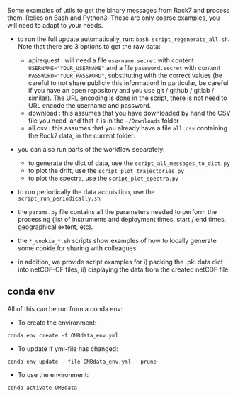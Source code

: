 Some examples of utils to get the binary messages from Rock7 and process them. Relies on Bash and Python3. These are only coarse examples, you will need to adapt to your needs.

- to run the full update automatically, run: ```bash script_regenerate_all.sh```. Note that there are 3 options to get the raw data:
  - apirequest : will need a file ```username.secret``` with content ```USERNAME="YOUR_USERNAME"``` and a file ```password.secret``` with content ```PASSWORD="YOUR_PASSWORD"```, substituting with the correct values (be careful to not share publicly this information! In particular, be careful if you have an open repository and you use git / github / gitlab / similar). The URL encoding is done in the script, there is not need to URL encode the username and password.
  - download : this assumes that you have downloaded by hand the CSV file you need, and that it is in the ```~/Downloads``` folder
  - all.csv : this assumes that you already have a file ```all.csv``` containing the Rock7 data, in the current folder.

- you can also run parts of the workflow separately:
  - to generate the dict of data, use the ```script_all_messages_to_dict.py```
  - to plot the drift, use the ```script_plot_trajectories.py```
  - to plot the spectra, use the ```script_plot_spectra.py```

- to run periodically the data acquisition, use the ```script_run_periodically.sh```

- the ```params.py``` file contains all the parameters needed to perform the processing (list of instruments and deployment times, start / end times, geographical extent, etc).

- the ```*_cookie_*.sh``` scripts show examples of how to locally generate some cookie for sharing with colleagues.

- in addition, we provide script examples for i) packing the .pkl data dict into netCDF-CF files, ii) displaying the data from the created netCDF file.

## conda env

All of this can be run from a conda env:

- To create the environment:

```
conda env create -f OMBdata_env.yml
```

- To update if yml-file has changed:

```
conda env update --file OMBdata_env.yml --prune 
```

- To use the environment:

```
conda activate OMBdata
```
